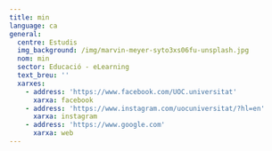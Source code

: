 ```yaml
---
title: min
language: ca
general:
  centre: Estudis
  img_background: /img/marvin-meyer-syto3xs06fu-unsplash.jpg
  nom: min
  sector: Educació - eLearning
  text_breu: ''
  xarxes:
    - address: 'https://www.facebook.com/UOC.universitat'
      xarxa: facebook
    - address: 'https://www.instagram.com/uocuniversitat/?hl=en'
      xarxa: instagram
    - address: 'https://www.google.com'
      xarxa: web
---
```


